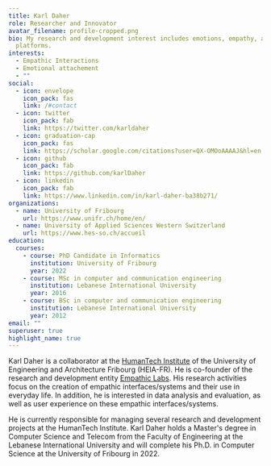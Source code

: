 ```yaml
---
title: Karl Daher
role: Researcher and Innovator
avatar_filename: profile-cropped.png
bio: My research and development interest includes emotions, empathy, and social
  platforms.
interests:
  - Empathic Interactions
  - Emotional attachement
  - ""
social:
  - icon: envelope
    icon_pack: fas
    link: /#contact
  - icon: twitter
    icon_pack: fab
    link: https://twitter.com/karldaher
  - icon: graduation-cap
    icon_pack: fas
    link: https://scholar.google.com/citations?user=QX-OMOoAAAAJ&hl=en
  - icon: github
    icon_pack: fab
    link: https://github.com/karlDaher
  - icon: linkedin
    icon_pack: fab
    link: https://www.linkedin.com/in/karl-daher-ba38b271/
organizations:
  - name: University of Fribourg
    url: https://www.unifr.ch/home/en/
  - name: University of Applied Sciences Western Switzerland
    url: https://www.hes-so.ch/accueil
education:
  courses:
    - course: PhD Candidate in Informatics
      institution: University of Fribourg
      year: 2022
    - course: MSc in computer and communication engineering
      institution: Lebanese International University
      year: 2016
    - course: BSc in computer and communication engineering
      institution: Lebanese International University
      year: 2012
email: ""
superuser: true
highlight_name: true
---
```

Karl Daher is a collaborator at the [HumanTech Institute](https://humantech.institute/) of the University of Engineering and Architecture Fribourg (HEIA-FR). He is co-founder of the research and development entity [Empathic Labs](https://empathiclabs.ch/). His research activities focus on the creation of empathic interfaces/systems and their use in everyday life. In addition, he is interested in data analysis and evaluation, as well as user experience on these empathic interfaces/systems.

 He is currently responsible for managing several research and development projects at the HumanTech Institute. Karl Daher holds a Master's degree in Computer Science and Telecom from the Faculty of Engineering at the Lebanese International University and will complete his Ph.D. in Computer Science at the University of Fribourg in 2022.